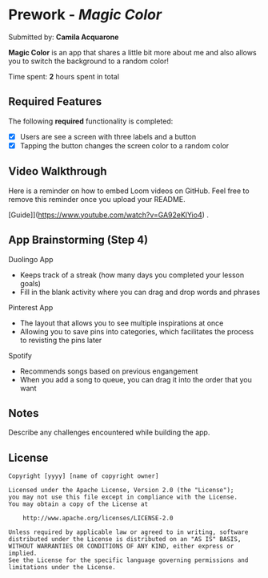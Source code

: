 # Prework - *Magic Color*

Submitted by: **Camila Acquarone**

**Magic Color** is an app that shares a little bit more about me and also allows you to switch the background to a random color!  

Time spent: **2** hours spent in total

## Required Features

The following **required** functionality is completed:

- [x] Users are see a screen with three labels and a button
- [x] Tapping the button changes the screen color to a random color
 
## Video Walkthrough

Here is a reminder on how to embed Loom videos on GitHub. Feel free to remove this reminder once you upload your README. 

[Guide]](https://www.youtube.com/watch?v=GA92eKlYio4) .

## App Brainstorming (Step 4)

Duolingo App 
- Keeps track of a streak (how many days you completed your lesson goals)
- Fill in the blank activity where you can drag and drop words and phrases 

Pinterest App
- The layout that allows you to see multiple inspirations at once 
- Allowing you to save pins into categories, which facilitates the process to revisting the pins later 

Spotify 
- Recommends songs based on previous engangement 
- When you add a song to queue, you can drag it into the order that you want 

## Notes

Describe any challenges encountered while building the app.

## License

    Copyright [yyyy] [name of copyright owner]

    Licensed under the Apache License, Version 2.0 (the "License");
    you may not use this file except in compliance with the License.
    You may obtain a copy of the License at

        http://www.apache.org/licenses/LICENSE-2.0

    Unless required by applicable law or agreed to in writing, software
    distributed under the License is distributed on an "AS IS" BASIS,
    WITHOUT WARRANTIES OR CONDITIONS OF ANY KIND, either express or implied.
    See the License for the specific language governing permissions and
    limitations under the License.
